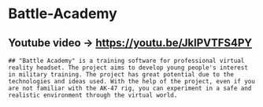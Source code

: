 # Battle-Academy
## Youtube video -> https://youtu.be/JklPVTFS4PY
```
## "Battle Academy" is a training software for professional virtual reality headset. The project aims to develop young people's interest in military training. The project has great potential due to the technologies and ideas used. With the help of the project, even if you are not familiar with the AK-47 rig, you can experiment in a safe and realistic environment through the virtual world.
```
